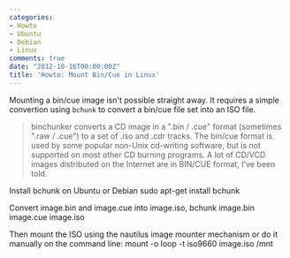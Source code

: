 ```yaml
---
categories:
- Howto
- Ubuntu
- Debian
- Linux
comments: true
date: "2012-10-16T00:00:00Z"
title: 'Howto: Mount Bin/Cue in Linux'
---
```


Mounting a bin/cue image isn't possible straight away. It requires a simple convertion using `bchunk` to convert a bin/cue file set into an ISO file.

>binchunker converts a CD image in a ".bin / .cue" format (sometimes ".raw /
>.cue") to a set of .iso and .cdr tracks. The bin/cue format is used by some
>popular non-Unix cd-writing software, but is not supported on most other CD
>burning programs. A lot of CD/VCD images distributed on the Internet are in
>BIN/CUE format, I've been told.

Install bchunk on Ubuntu or Debian
    sudo apt-get install bchunk

Convert image.bin and image.cue into image.iso,
    bchunk image.bin image.cue image.iso

Then mount the ISO using the nautilus image mounter mechanism or do it manually on the command line:
    mount -o loop -t iso9660 image.iso /mnt

